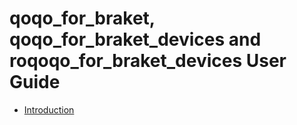 # qoqo_for_braket, qoqo_for_braket_devices and roqoqo_for_braket_devices User Guide
- [Introduction](Introduction.md)